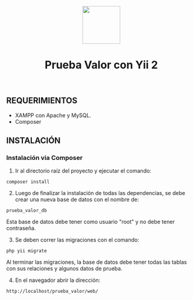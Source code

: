 <p align="center">
    <a href="https://github.com/yiisoft" target="_blank">
        <img src="https://avatars0.githubusercontent.com/u/993323" height="100px">
    </a>
    <h1 align="center">Prueba Valor con Yii 2</h1>
    <br>
</p>

REQUERIMIENTOS
------------

 * XAMPP con Apache y MySQL.
 * Composer


INSTALACIÓN
------------

### Instalación via Composer

1. Ir al directorio raíz del proyecto y ejecutar el comando:

~~~
composer install
~~~

2. Luego de finalizar la instalación de todas las dependencias, se debe crear una nueva base de datos con el nombre de: 

~~~
prueba_valor_db
~~~

Esta base de datos debe tener como usuario "root" y no debe tener contraseña.

3. Se deben correr las migraciones con el comando:

~~~
php yii migrate
~~~

Al terminar las migraciones, la base de datos debe tener todas las tablas con sus relaciones y algunos datos de prueba.

4. En el navegador abrir la dirección:

~~~
http://localhost/prueba_valor/web/
~~~
